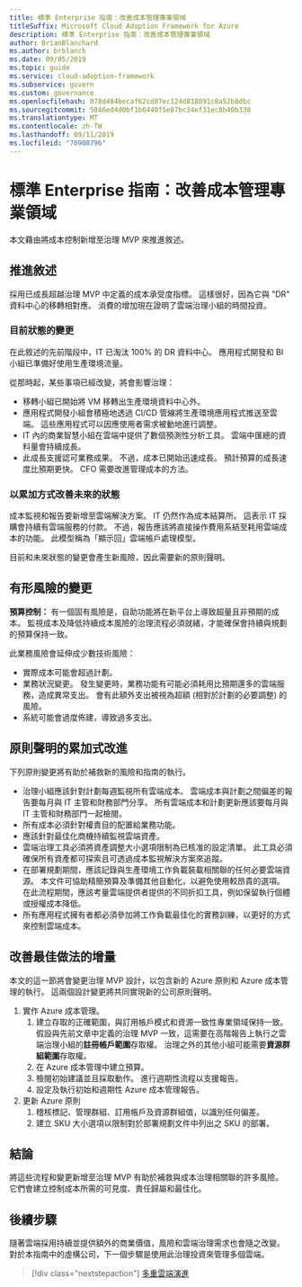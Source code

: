 ```yaml
---
title: 標準 Enterprise 指南：改善成本管理專業領域
titleSuffix: Microsoft Cloud Adoption Framework for Azure
description: 標準 Enterprise 指南：改善成本管理專業領域
author: BrianBlanchard
ms.author: brblanch
ms.date: 09/05/2019
ms.topic: guide
ms.service: cloud-adoption-framework
ms.subservice: govern
ms.custom: governance
ms.openlocfilehash: 078d484becaf62cd07ec124d818891c8a52b8dbc
ms.sourcegitcommit: 5846ed4d0bf1b6440f5e87bc34ef31ec8b40b338
ms.translationtype: MT
ms.contentlocale: zh-TW
ms.lasthandoff: 09/11/2019
ms.locfileid: "70908796"
---
```

# <a name="standard-enterprise-guide-improve-the-cost-management-discipline"></a>標準 Enterprise 指南：改善成本管理專業領域

本文藉由將成本控制新增至治理 MVP 來推進敘述。

## <a name="advancing-the-narrative"></a>推進敘述

採用已成長超越治理 MVP 中定義的成本承受度指標。 這樣很好，因為它與 "DR" 資料中心的移轉相對應。 消費的增加現在證明了雲端治理小組的時間投資。

### <a name="changes-in-the-current-state"></a>目前狀態的變更

在此敘述的先前階段中，IT 已淘汰 100% 的 DR 資料中心。 應用程式開發和 BI 小組已準備好使用生產環境流量。

從那時起，某些事項已經改變，將會影響治理：

- 移轉小組已開始將 VM 移轉出生產環境資料中心外。
- 應用程式開發小組會積極地透過 CI/CD 管線將生產環境應用程式推送至雲端。 這些應用程式可以因應使用者需求被動地進行調整。
- IT 內的商業智慧小組在雲端中提供了數個預測性分析工具。 雲端中匯總的資料量會持續成長。
- 此成長支援認可業務成果。 不過，成本已開始迅速成長。 預計預算的成長速度比預期更快。 CFO 需要改進管理成本的方法。

### <a name="incrementally-improve-the-future-state"></a>以累加方式改善未來的狀態

成本監視和報告要新增至雲端解決方案。 IT 仍然作為成本結算所。 這表示 IT 採購會持續有雲端服務的付款。 不過，報告應該將直接操作費用系結至耗用雲端成本的功能。 此模型稱為「顯示回」雲端帳戶處理模型。

目前和未來狀態的變更會產生新風險，因此需要新的原則聲明。

## <a name="changes-in-tangible-risks"></a>有形風險的變更

**預算控制：** 有一個固有風險是，自助功能將在新平台上導致超量且非預期的成本。 監視成本及降低持續成本風險的治理流程必須就緒，才能確保會持續與規劃的預算保持一致。

此業務風險會延伸成少數技術風險：

- 實際成本可能會超過計劃。
- 業務狀況變更。 發生變更時，業務功能有可能必須耗用比預期還多的雲端服務，造成異常支出。 會有此額外支出被視為超額 (相對於計劃的必要調整) 的風險。
- 系統可能會過度佈建，導致過多支出。

## <a name="incremental-improvement-of-the-policy-statements"></a>原則聲明的累加式改進

下列原則變更將有助於補救新的風險和指南的執行。

- 治理小組應該針對計劃每週監視所有雲端成本。 雲端成本與計劃之間偏差的報告要每月與 IT 主管和財務部門分享。 所有雲端成本和計劃更新應該要每月與 IT 主管和財務部門一起檢閱。
- 所有成本必須針對權責目的配置給業務功能。
- 應該針對最佳化商機持續監視雲端資產。
- 雲端治理工具必須將資產調整大小選項限制為已核准的設定清單。 此工具必須確保所有資產都可探索且可透過成本監視解決方案來追蹤。
- 在部署規劃期間，應該記錄與生產環境工作負載裝載相關聯的任何必要雲端資源。 本文件可協助精簡預算及準備其他自動化，以避免使用較昂貴的選項。 在此流程期間，應該考量雲端提供者提供的不同折扣工具，例如保留執行個體或授權成本降低。
- 所有應用程式擁有者都必須參加將工作負載最佳化的實務訓練，以更好的方式來控制雲端成本。

## <a name="incremental-improvement-of-the-best-practices"></a>改善最佳做法的增量

本文的這一節將會變更治理 MVP 設計，以包含新的 Azure 原則和 Azure 成本管理的執行。 這兩個設計變更將共同實現新的公司原則聲明。

1. 實作 Azure 成本管理。
    1. 建立存取的正確範圍，與訂用帳戶模式和資源一致性專業領域保持一致。 假設與先前文章中定義的治理 MVP 一致，這需要在高階報告上執行之雲端治理小組的**註冊帳戶範圍**存取權。 治理之外的其他小組可能需要**資源群組範圍**存取權。
    1. 在 Azure 成本管理中建立預算。
    1. 檢閱初始建議並且採取動作。 進行週期性流程以支援報告。
    1. 設定及執行初始和週期性 Azure 成本管理報告。
2. 更新 Azure 原則
    1. 稽核標記、管理群組、訂用帳戶及資源群組值，以識別任何偏差。
    1. 建立 SKU 大小選項以限制對於部署規劃文件中列出之 SKU 的部署。

## <a name="conclusion"></a>結論

將這些流程和變更新增至治理 MVP 有助於補救與成本治理相關聯的許多風險。 它們會建立控制成本所需的可見度、責任歸屬和最佳化。

## <a name="next-steps"></a>後續步驟

隨著雲端採用持續並提供額外的商業價值，風險和雲端治理需求也會隨之改變。 對於本指南中的虛構公司，下一個步驟是使用此治理投資來管理多個雲端。

> [!div class="nextstepaction"]
> [多重雲端演進](./multicloud-evolution.md)
